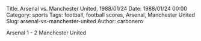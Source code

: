 Title: Arsenal vs. Manchester United, 1988/01/24
Date: 1988/01/24 00:00
Category: sports
Tags: football, football scores, Arsenal, Manchester United
Slug: arsenal-vs-manchester-united
Author: carbonero


Arsenal 1 - 2 Manchester United

